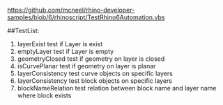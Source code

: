 https://github.com/mcneel/rhino-developer-samples/blob/6/rhinoscript/TestRhino6Automation.vbs

##TestList:

1. layerExist         test if Layer is exist
2. emptyLayer         test if Layer is empty
3. geometryClosed     test if geometry on layer is closed
4. isCurvePlanar      test if geometry on layer is planar
5. layerConsistency   test curve objects on specific layers
6. layerConsistency   test block objects on specific layers
7. blockNameRelation  test relation between block name and layer name where block exists
